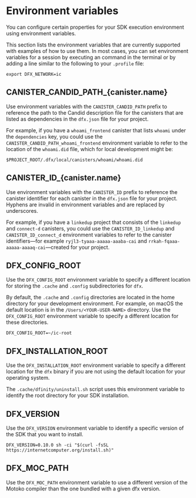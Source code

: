 # Environment variables

You can configure certain properties for your SDK execution environment using environment variables.

This section lists the environment variables that are currently supported with examples of how to use them. In most cases, you can set environment variables for a session by executing an command in the terminal or by adding a line similar to the following to your `.profile` file:

    export DFX_NETWORK=ic

## CANISTER_CANDID_PATH\_{canister.name}

Use environment variables with the `CANISTER_CANDID_PATH` prefix to reference the path to the Candid description file for the canisters that are listed as dependencies in the `dfx.json` file for your project.

For example, if you have a `whoami_frontend` canister that lists `whoami` under the `dependencies` key, you could use the `CANISTER_CANDID_PATH_whoami_frontend` environment variable to refer to the location of the `whoami.did` file, which for local development might be:

    $PROJECT_ROOT/.dfx/local/canisters/whoami/whoami.did

## CANISTER_ID\_{canister.name}

Use environment variables with the `CANISTER_ID` prefix to reference the canister identifier for each canister in the `dfx.json` file for your project.  Hyphens are invalid in environment variables and are replaced by underscores.

For example, if you have a `linkedup` project that consists of the `linkedup` and `connect-d` canisters, you could use the `CANISTER_ID_linkedup` and `CANISTER_ID_connect_d` environment variables to refer to the canister identifiers—for example `ryjl3-tyaaa-aaaaa-aaaba-cai` and `rrkah-fqaaa-aaaaa-aaaaq-cai`—created for your project.

## DFX_CONFIG_ROOT

Use the `DFX_CONFIG_ROOT` environment variable to specify a different location for storing the `.cache` and `.config` subdirectories for `dfx`.

By default, the `.cache` and `.config` directories are located in the home directory for your development environment. For example, on macOS the default location is in the `/Users/<YOUR-USER-NAME>` directory. Use the `DFX_CONFIG_ROOT` environment variable to specify a different location for these directories.

    DFX_CONFIG_ROOT=~/ic-root

## DFX_INSTALLATION_ROOT

Use the `DFX_INSTALLATION_ROOT` environment variable to specify a different location for the `dfx` binary if you are not using the default location for your operating system.

The `.cache/dfinity/uninstall.sh` script uses this environment variable to identify the root directory for your SDK installation.

## DFX_VERSION

Use the `DFX_VERSION` environment variable to identify a specific version of the SDK that you want to install.

    DFX_VERSION=0.10.0 sh -ci "$(curl -fsSL https://internetcomputer.org/install.sh)"

## DFX_MOC_PATH

Use the `DFX_MOC_PATH` environment variable to use a different version of the Motoko compiler than the one bundled with a given dfx version.
